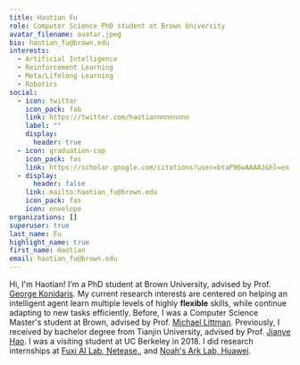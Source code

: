 ```yaml
---
title: Haotian Fu
role: Computer Science PhD student at Brown University
avatar_filename: avatar.jpeg
bio: haotian_fu@brown.edu
interests:
  - Artificial Intelligence
  - Reinforcement Learning
  - Meta/Lifelong Learning
  - Robotics
social:
  - icon: twitter
    icon_pack: fab
    link: https://twitter.com/haotiannnnnnnnn
    label: ""
    display:
      header: true
  - icon: graduation-cap
    icon_pack: fas
    link: https://scholar.google.com/citations?user=btaP96wAAAAJ&hl=en
  - display:
      header: false
    link: mailto:haotian_fu@brown.edu
    icon_pack: fas
    icon: envelope
organizations: []
superuser: true
last_name: Fu
highlight_name: true
first_name: Haotian
email: haotian_fu@brown.edu
---
```

Hi, I'm Haotian! I'm a PhD student at Brown University, advised by Prof. [George Konidaris](https://cs.brown.edu/people/gdk/). My current research interests are centered on helping an intelligent agent learn multiple levels of highly **flexible** skills, while continue adapting to new tasks efficiently. Before, I was a Computer Science Master's student at Brown, advised by Prof. [Michael Littman](https://www.littmania.com/). Previously, I received by bachelor degree from Tianjin University, advised by Prof. [Jianye Hao](http://www.icdai.org/jianye.html). I was a visiting student at UC Berkeley in 2018. I did research internships at [Fuxi AI Lab, Netease.](http://www.neteasegames.com/), and [Noah's Ark Lab, Huawei](http://dev3.noahlab.com.hk/).